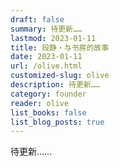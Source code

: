 ```yaml
---
draft: false
summary: 待更新……
lastmod: 2023-01-11
title: 段静・与书房的故事
date: 2023-01-11
url: /olive.html
customized-slug: olive
description: 待更新……
category: founder
reader: olive
list_books: false
list_blog_posts: true
---
```


待更新……